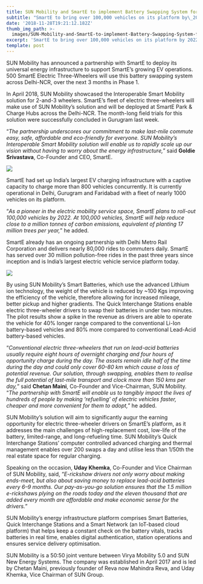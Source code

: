 ```yaml
---
title: SUN Mobility and SmartE to implement Battery Swapping System for EVs
subtitle: "SmartE to bring over 100,000 vehicles on its platform by\_2022"
date: '2018-11-28T19:21:12.182Z'
thumb_img_path: >-
  images/SUN-Mobility-and-SmartE-to-implement-Battery-Swapping-System-for-EVs/1*9oGOrpRbnr0h83Fhg0B8sA.jpeg
excerpt: 'SmartE to bring over 100,000 vehicles on its platform by 2022'
template: post
---
```

SUN Mobility has announced a partnership with SmartE to deploy its universal energy infrastructure to support SmartE’s growing EV operations. 500 SmartE Electric Three-Wheelers will use this battery swapping system across Delhi-NCR, over the next 3 months in Phase 1.

In April 2018, SUN Mobility showcased the Interoperable Smart Mobility solution for 2-and-3 wheelers. SmartE’s fleet of electric three-wheelers will make use of SUN Mobility’s solution and will be deployed at SmartE Park & Charge Hubs across the Delhi-NCR. The month-long field trials for this solution were successfully concluded in Gurugram last week.

“*The partnership underscores our commitment to make last-mile commute easy, safe, affordable and eco-friendly for everyone. SUN Mobility’s Interoperable Smart Mobility solution will enable us to rapidly scale up our vision without having to worry about the energy infrastructure,*” said **Goldie Srivastava**, Co-Founder and CEO, SmartE.

![](/images/SUN-Mobility-and-SmartE-to-implement-Battery-Swapping-System-for-EVs/1*9oGOrpRbnr0h83Fhg0B8sA.jpeg)

SmartE had set up India’s largest EV charging infrastructure with a captive capacity to charge more than 800 vehicles concurrently. It is currently operational in Delhi, Gurugram and Faridabad with a fleet of nearly 1000 vehicles on its platform.

“*As a pioneer in the electric mobility service space, SmartE plans to roll-out 100,000 vehicles by 2022. At 100,000 vehicles, SmartE will help reduce close to a million tonnes of carbon emissions, equivalent of planting 17 million trees per year,*” he added.

SmartE already has an ongoing partnership with Delhi Metro Rail Corporation and delivers nearly 80,000 rides to commuters daily. SmartE has served over 30 million pollution-free rides in the past three years since inception and is India’s largest electric vehicle service platform today.

![](/images/SUN-Mobility-and-SmartE-to-implement-Battery-Swapping-System-for-EVs/1*9a8fy9HQIXSp7vEKiieZag.jpeg)

By using SUN Mobility’s Smart Batteries, which use the advanced Lithium ion technology, the weight of the vehicle is reduced by ~100 Kgs improving the efficiency of the vehicle, therefore allowing for increased mileage, better pickup and higher gradients. The Quick Interchange Stations enable electric three-wheeler drivers to swap their batteries in under two minutes. The pilot results show a spike in the revenue as drivers are able to operate the vehicle for 40% longer range compared to the conventional Li-Ion battery-based vehicles and 80% more compared to conventional Lead-Acid battery-based vehicles.

“*Conventional electric three-wheelers that run on lead-acid batteries usually require eight hours of overnight charging and four hours of opportunity charge during the day. The assets remain idle half of the time during the day and could only cover 60–80 km which cause a loss of potential revenue. Our solution, through swapping, enables them to realise the full potential of last-mile transport and clock more than 150 kms per day,*” said **Chetan Maini**, Co-Founder and Vice-Chairman, SUN Mobility. “*The partnership with SmartE will enable us to tangibly impact the lives of hundreds of people by making ‘refuelling’ of electric vehicles faster, cheaper and more convenient for them to adopt,*” he added.

SUN Mobility’s solution will aim to significantly augur the earning opportunity for electric three-wheeler drivers on SmartE’s platform, as it addresses the main challenges of high-replacement cost, low-life of the battery, limited-range, and long-refueling time. SUN Mobility’s Quick Interchange Stations’ computer controlled advanced charging and thermal management enables over 200 swaps a day and utilise less than 1/50th the real estate space for regular charging.

Speaking on the occasion, **Uday Khemka**, Co-Founder and Vice Chairman of SUN Mobility, said, “*E-rickshaw drivers not only worry about making ends-meet, but also about saving money to replace lead-acid batteries every 6–9 months. Our pay-as-you-go solution ensures that the 1.5 million e-rickshaws plying on the roads today and the eleven thousand that are added every month are affordable and make economic sense for the drivers.*”

SUN Mobility’s energy infrastructure platform comprises Smart Batteries, Quick Interchange Stations and a Smart Network (an IoT-based cloud platform) that helps keep a constant check on the battery vitals, tracks batteries in real time, enables digital authentication, station operations and ensures service delivery optimisation.

SUN Mobility is a 50:50 joint venture between Virya Mobility 5.0 and SUN New Energy Systems. The company was established in April 2017 and is led by Chetan Maini, previously founder of Reva now Mahindra Reva, and Uday Khemka, Vice Chairman of SUN Group.

